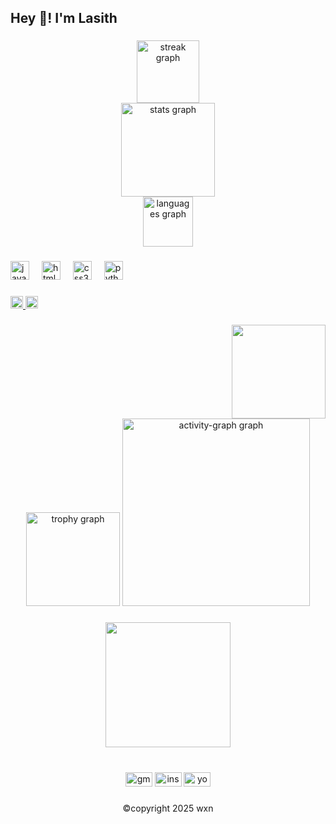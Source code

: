 <h2 align="left">Hey 👋! I'm Lasith </h2>

###

<div align="center">
  <img src="https://streak-stats.demolab.com?user=Lasithwxn&locale=en&mode=daily&theme=dracula&hide_border=true&border_radius=5" height="100" alt="streak graph" /> <br>
  <img src="https://github-readme-stats.vercel.app/api?username=Lasithwxn&hide_title=false&hide_rank=false&show_icons=true&include_all_commits=true&count_private=true&disable_animations=false&theme=dracula&locale=en&hide_border=false" height="150" alt="stats graph" /> <br>
  <img src="https://github-readme-stats.vercel.app/api/top-langs?username=Lasithwxn&locale=en&hide_title=false&layout=compact&card_width=320&langs_count=2&theme=dracula&hide_border=true" height="80" alt="languages graph"  />
</div>

###

<div align="left">
  <img src="https://cdn.jsdelivr.net/gh/devicons/devicon/icons/javascript/javascript-original.svg" height="30" alt="javascript logo"  />
  <img width="12" />
  <img src="https://cdn.jsdelivr.net/gh/devicons/devicon/icons/html5/html5-original.svg" height="30" alt="html5 logo"  />
  <img width="12" />
  <img src="https://cdn.jsdelivr.net/gh/devicons/devicon/icons/css3/css3-original.svg" height="30" alt="css3 logo"  />
  <img width="12" />
  <img src="https://cdn.jsdelivr.net/gh/devicons/devicon/icons/python/python-original.svg" height="30" alt="python logo"  />
</div>

###

<div align="left">
  <a href="https://www.instagram.com/lasithwxn?igsh=MWtsdmZtd3hxazFhZw==" target="_blank">
  <img src="https://img.shields.io/static/v1?message=Instagram&logo=instagram&label=&color=E4405F&logoColor=white&labelColor=&style=flat" height="20" alt="instagram logo" />
</a>
  
  <a href="https://www.youtube.com/@Lasithwxn" target="_blank">
  <img src="https://img.shields.io/static/v1?message=Youtube&logo=youtube&label=&color=FF0000&logoColor=white&labelColor=&style=flat" height="20" alt="youtube logo"  />
  </a>
  
  
###

<img align="right" height="150" src="https://cdn.dribbble.com/users/2208826/screenshots/6801166/__8.gif"  />

###

<br clear="both">

<div align="center">
  <img src="https://github-profile-trophy.vercel.app?username=Lasithwxn&theme=darkhub&column=-1&row=1&margin-w=16&margin-h=24&no-bg=true&no-frame=true&order=4" height="150" alt="trophy graph"  />
  <img src="https://github-readme-activity-graph.vercel.app/graph?username=Lasithwxn&radius=16&theme=react&area=true&order=5" height="300" alt="activity-graph graph"  />
</div>

###

<div align="left">
</div>

###

<div align="center">
  <img height="200" src="https://cdn.dribbble.com/users/32512/screenshots/4787574/media/a09498a031ca1ff7800766ccb226470a.gif"  />
</div>

###

<br clear="both">

<div align="center">
  <img src="https://raw.githubusercontent.com/maurodesouza/profile-readme-generator/master/src/assets/icons/social/gmail/default.svg" width="43" height="23" alt="gmail logo"  />
  <img src="https://raw.githubusercontent.com/maurodesouza/profile-readme-generator/master/src/assets/icons/social/instagram/default.svg" width="43" height="23" alt="instagram logo"  />
  <img src="https://raw.githubusercontent.com/maurodesouza/profile-readme-generator/master/src/assets/icons/social/youtube/default.svg" width="43" height="23" alt="youtube logo"  />
</div>

###
<div align="center"> ©copyright 2025 wxn </div>
